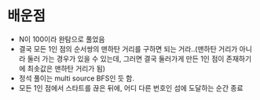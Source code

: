 # 배운점
- N이 100이라 완탐으로 풀었음
- 결국 모든 1인 점의 순서쌍의 맨하탄 거리를 구하면 되는 거라..(맨하탄 거리가 아니라 둘러 가는 경우가 있을 수 있는데, 그러면 결국 둘러가게 만든 1인 점이 존재하기에 최솟값은 맨하탄 거리가 됨)
- 정석 풀이는 multi source BFS인 듯 함.
- 모든 1인 점에서 스타트를 끊은 뒤에, 어디 다른 번호인 섬에 도달하는 순간 종료
